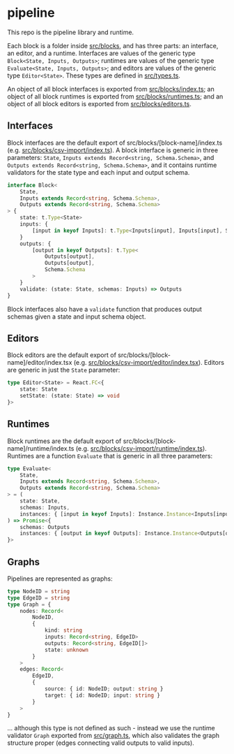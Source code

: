 # pipeline

This repo is the pipeline library and runtime.

Each block is a folder inside [src/blocks](./src/blocks), and has three parts: an interface, an editor, and a runtime. Interfaces are values of the generic type `Block<State, Inputs, Outputs>`; runtimes are values of the generic type `Evaluate<State, Inputs, Outputs>`; and editors are values of the generic type `Editor<State>`. These types are defined in [src/types.ts](./src/types.ts).

An object of all block interfaces is exported from [src/blocks/index.ts](./src/blocks/index.ts); an object of all block runtimes is exported from [src/blocks/runtimes.ts](./src/blocks/runtimes.ts); and an object of all block editors is exported from [src/blocks/editors.ts](./src/blocks/editors.ts).

## Interfaces

Block interfaces are the default export of src/blocks/\[block-name\]/index.ts (e.g. [src/blocks/csv-import/index.ts](./src/blocks/csv-import/index.ts)). A block interface is generic in three parameters: `State`, `Inputs extends Record<string, Schema.Schema>`, and `Outputs extends Record<string, Schema.Schema>`, and it contains runtime validators for the state type and each input and output schema.

```typescript
interface Block<
	State,
	Inputs extends Record<string, Schema.Schema>,
	Outputs extends Record<string, Schema.Schema>
> {
	state: t.Type<State>
	inputs: {
		[input in keyof Inputs]: t.Type<Inputs[input], Inputs[input], Schema.Schema>
	}
	outputs: {
		[output in keyof Outputs]: t.Type<
			Outputs[output],
			Outputs[output],
			Schema.Schema
		>
	}
	validate: (state: State, schemas: Inputs) => Outputs
}
```

Block interfaces also have a `validate` function that produces output schemas given a state and input schema object.

## Editors

Block editors are the default export of src/blocks/\[block-name\]/editor/index.tsx (e.g. [src/blocks/csv-import/editor/index.tsx](./src/blocks/csv-import/editor/index.tsx)). Editors are generic in just the `State` parameter:

```typescript
type Editor<State> = React.FC<{
	state: State
	setState: (state: State) => void
}>
```

## Runtimes

Block runtimes are the default export of src/blocks/\[block-name\]/runtime/index.ts (e.g. [src/blocks/csv-import/runtime/index.ts](./src/blocks/csv-import/runtime/index.ts)). Runtimes are a function `Evaluate` that is generic in all three parameters:

```typescript
type Evaluate<
	State,
	Inputs extends Record<string, Schema.Schema>,
	Outputs extends Record<string, Schema.Schema>
> = (
	state: State,
	schemas: Inputs,
	instances: { [input in keyof Inputs]: Instance.Instance<Inputs[input]> }
) => Promise<{
	schemas: Outputs
	instances: { [output in keyof Outputs]: Instance.Instance<Outputs[output]> }
}>
```

## Graphs

Pipelines are represented as graphs:

```typescript
type NodeID = string
type EdgeID = string
type Graph = {
	nodes: Record<
		NodeID,
		{
			kind: string
			inputs: Record<string, EdgeID>
			outputs: Record<string, EdgeID[]>
			state: unknown
		}
	>
	edges: Record<
		EdgeID,
		{
			source: { id: NodeID; output: string }
			target: { id: NodeID; input: string }
		}
	>
}
```

... although this type is not defined as such - instead we use the runtime validator `Graph` exported from [src/graph.ts](./src/graph.ts), which also validates the graph structure proper (edges connecting valid outputs to valid inputs).
